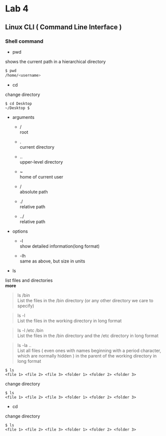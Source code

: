 # Lab 4
## Linux CLI ( Command Line Interface )

### Shell command

- pwd

shows the current path in a hierarchical directory
```bash
$ pwd
/home/<username>
```

- cd

change directory
```
$ cd Desktop
~/Desktop $
```

- arguments
  
  * /   
  root
  
  * .   
  current directory
  
  * ..   
  upper-level directory
  
  * ~   
  home of current user
  
  * /   
  absolute path
  
  * ./   
  relative path
  
  * ../   
  relative path

- options

  * -l   
  show detailed information(long format)

  * -lh   
  same as above, but size in units

- ls

list files and directories   
**more**
>ls /bin   
List the files in the /bin directory (or any other directory we care to specify)

>ls -l   
List the files in the working directory in long format

>ls -l /etc /bin   
List the files in the /bin directory and the /etc directory in long format

>ls -la ..   
List all files ( even ones with names beginning with a period character, which are normally  hidden ) in the parent of the working directory in long format   

```
$ ls
<file 1> <file 2> <file 3> <folder 1> <folder 2> <folder 3>
```

change directory
```
$ ls
<file 1> <file 2> <file 3> <folder 1> <folder 2> <folder 3>
```

- cd

change directory
```
$ ls
<file 1> <file 2> <file 3> <folder 1> <folder 2> <folder 3>
```


  

